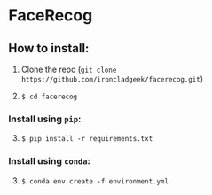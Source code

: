 # FaceRecog


## How to install:

1. Clone the repo (`git clone https://github.com/ironcladgeek/facerecog.git`)

2. `$ cd facerecog`


### Install using `pip`:

3. `$ pip install -r requirements.txt`


### Install using `conda`:

3. `$ conda env create -f environment.yml`
